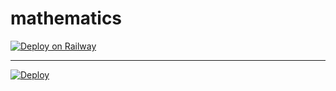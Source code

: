 # mathematics
[![Deploy on Railway](https://railway.app/button.svg)](https://railway.app/new/template?template=https%3A%2F%2Fgithub.com%2Ftru2021%2Fmathg&envs=PASSWORD%2CPORT&PASSWORDDesc=Your+password+to+log+in+to+mathematics+with&PORTDesc=A+git+port+to+open+in+mathematics+%28ex.+80%29)

---

[![Deploy](https://www.herokucdn.com/deploy/button.svg)](https://dashboard.heroku.com/new?template=https://github.com/tru2021/mathg)

